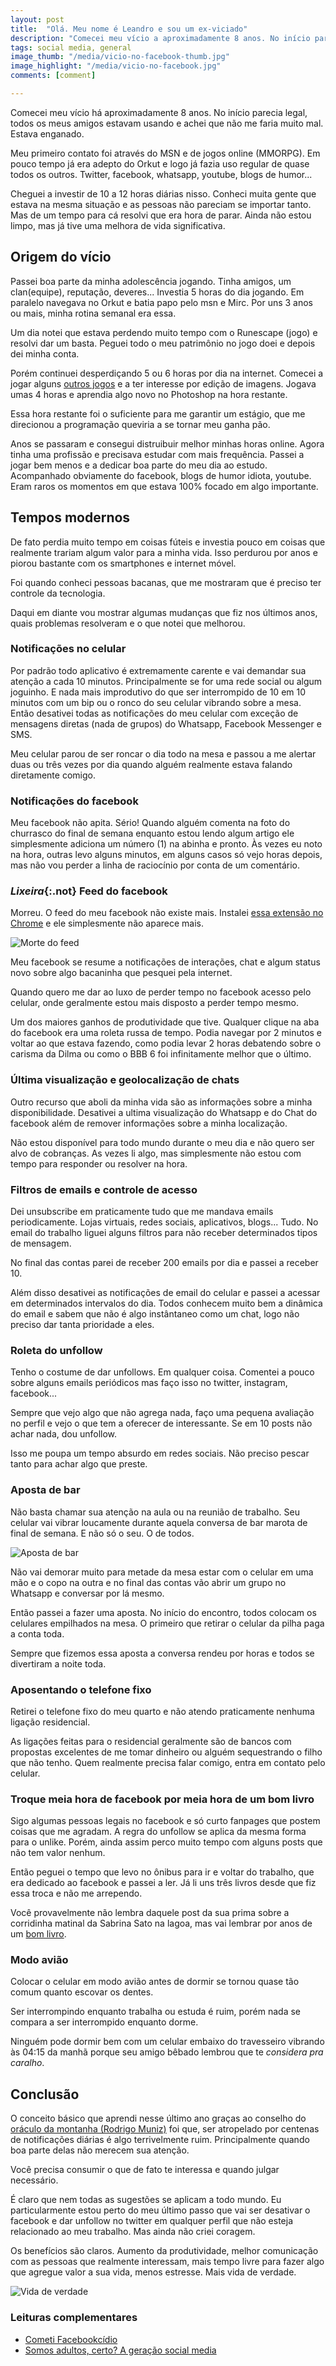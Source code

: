 ```yaml
---
layout: post
title:  "Olá. Meu nome é Leandro e sou um ex-viciado"
description: "Comecei meu vício a aproximadamente 8 anos. No início parecia legal, todos os meus amigos estavam usando e achei que não me faria muito mal. Estava enganado."
tags: social media, general
image_thumb: "/media/vicio-no-facebook-thumb.jpg"
image_highlight: "/media/vicio-no-facebook.jpg"
comments: [comment]

---
```


Comecei meu vício há aproximadamente 8 anos. No início parecia legal, todos os meus amigos estavam usando e achei que não me faria muito mal. Estava enganado.

<!--more-->

Meu primeiro contato foi através do MSN e de jogos online (MMORPG). Em pouco tempo já era adepto do Orkut e logo já fazia uso regular de quase todos os outros. Twitter, facebook, whatsapp, youtube, blogs de humor...

Cheguei a investir de 10 a 12 horas diárias nisso. Conheci muita gente que estava na mesma situação e as pessoas não pareciam se importar tanto. Mas de um tempo para cá resolvi que era hora de parar. Ainda não estou limpo, mas já tive uma melhora de vida significativa.

## Origem do vício

Passei boa parte da minha adolescência jogando. Tinha amigos, um clan(equipe), reputação, deveres... Investia 5 horas do dia jogando. Em paralelo navegava no Orkut e batia papo pelo msn e Mirc. Por uns 3 anos ou mais, minha rotina semanal era essa.

Um dia notei que estava perdendo muito tempo com o Runescape (jogo) e resolvi dar um basta. Peguei todo o meu patrimônio no jogo doei e depois dei minha conta.

Porém continuei desperdiçando 5 ou 6 horas por dia na internet. Comecei a jogar alguns [outros jogos](http://battlelog.battlefield.com/bf3/soldier/leandrooriente/stats/479146962/pc/) e a ter interesse por edição de imagens. Jogava umas 4 horas e aprendia algo novo no Photoshop na hora restante.

Essa hora restante foi o suficiente para me garantir um estágio, que me direcionou a programação queviria a se tornar meu ganha pão.

Anos se passaram e consegui distruibuir melhor minhas horas online. Agora tinha uma profissão e precisava estudar com mais frequência. Passei a jogar bem menos e a dedicar boa parte do meu dia ao estudo. Acompanhado obviamente do facebook, blogs de humor idiota, youtube. Eram raros os momentos em que estava 100% focado em algo importante.

## Tempos modernos

De fato perdia muito tempo em coisas fúteis e investia pouco em coisas que realmente trariam algum valor para a minha vida. Isso perdurou por anos e piorou bastante com os smartphones e internet móvel. 

Foi quando conheci pessoas bacanas, que me mostraram que é preciso ter controle da tecnologia. 

Daqui em diante vou mostrar algumas mudanças que fiz nos últimos anos, quais problemas resolveram e o que notei que melhorou.

### Notificações no celular

Por padrão todo aplicativo é extremamente carente e vai demandar sua atenção a cada 10 minutos. Principalmente se for uma rede social ou algum joguinho. E nada mais improdutivo do que ser interrompido de 10 em 10 minutos com um bip ou o ronco do seu celular vibrando sobre a mesa. Então desativei todas as notificações do meu celular com exceção de mensagens diretas (nada de grupos) do Whatsapp, Facebook Messenger e SMS.

Meu celular parou de ser roncar o dia todo na mesa e passou a me alertar duas ou três vezes por dia quando alguém realmente estava falando diretamente comigo.

### Notificações do facebook

Meu facebook não apita. Sério! Quando alguém comenta na foto do churrasco do final de semana enquanto estou lendo algum artigo ele simplesmente adiciona um número (1) na abinha e pronto. Às vezes eu noto na hora, outras levo alguns minutos, em alguns casos só vejo horas depois, mas não vou perder a linha de raciocínio por conta de um comentário. 

### *Lixeira*{:.not} Feed do facebook

Morreu. O feed do meu facebook não existe mais. Instalei [essa extensão no Chrome](https://chrome.google.com/webstore/detail/kill-news-feed/hjobfcedfgohjkaieocljfcppjbkglfd) e ele simplesmente não aparece mais.

![Morte do feed](/media/facebook-feed.jpg)

Meu facebook se resume a notificações de interações, chat e algum status novo sobre algo bacaninha que pesquei pela internet.

Quando quero me dar ao luxo de perder tempo no facebook acesso pelo celular, onde geralmente estou mais disposto a perder tempo mesmo.

Um dos maiores ganhos de produtividade que tive. Qualquer clique na aba do facebook era uma roleta russa de tempo. Podia navegar por 2 minutos e voltar ao que estava fazendo, como podia levar 2 horas debatendo sobre o carisma da Dilma ou como o BBB 6 foi infinitamente melhor que o último.


### Última visualização e geolocalização de chats

Outro recurso que aboli da minha vida são as informações sobre a minha disponibilidade. Desativei a ultima visualização do Whatsapp e do Chat do facebook além de remover informações sobre a minha localização.

Não estou disponível para todo mundo durante o meu dia e não quero ser alvo de cobranças. As vezes li algo, mas simplesmente não estou com tempo para responder ou resolver na hora.

### Filtros de emails e controle de acesso

Dei unsubscribe em praticamente tudo que me mandava emails periodicamente. Lojas virtuais, redes sociais, aplicativos, blogs... Tudo. No email do trabalho liguei alguns filtros para não receber determinados tipos de mensagem.

No final das contas parei de receber 200 emails por dia e passei a receber 10.

Além disso desativei as notificações de email do celular e passei a acessar em determinados intervalos do dia. Todos conhecem muito bem a dinâmica do email e sabem que não é algo instântaneo como um chat, logo não preciso dar tanta prioridade a eles.

### Roleta do unfollow 

Tenho o costume de dar unfollows. Em qualquer coisa. Comentei a pouco sobre alguns emails periódicos mas faço isso no twitter, instagram, facebook...

Sempre que vejo algo que não agrega nada, faço uma pequena avaliação no perfil e vejo o que tem a oferecer de interessante. Se em 10 posts não achar nada, dou unfollow.

Isso me poupa um tempo absurdo em redes sociais. Não preciso pescar tanto para achar algo que preste.

### Aposta de bar

Não basta chamar sua atenção na aula ou na reunião de trabalho. Seu celular vai vibrar loucamente durante aquela conversa de bar marota de final de semana. E não só o seu. O de todos.

![Aposta de bar](/media/bar-celular.jpg)

Não vai demorar muito para metade da mesa estar com o celular em uma mão e o copo na outra e no final das contas vão abrir um grupo no Whatsapp e conversar por lá mesmo.

Então passei a fazer uma aposta. No início do encontro, todos colocam os celulares empilhados na mesa. O primeiro que retirar o celular da pilha paga a conta toda.

Sempre que fizemos essa aposta a conversa rendeu por horas e todos se divertiram a noite toda.

### Aposentando o telefone fixo

Retirei o telefone fixo do meu quarto e não atendo praticamente nenhuma ligação residencial.

As ligações feitas para o residencial geralmente são de bancos com propostas excelentes de me tomar dinheiro ou alguém sequestrando o filho que não tenho. Quem realmente precisa falar comigo, entra em contato pelo celular. 

### Troque meia hora de facebook por meia hora de um bom livro

Sigo algumas pessoas legais no facebook e só curto fanpages que postem coisas que me agradam. A regra do unfollow se aplica da mesma forma para o unlike. Porém, ainda assim perco muito tempo com alguns posts que não tem valor nenhum.

Então peguei o tempo que levo no ônibus para ir e voltar do trabalho, que era dedicado ao facebook e passei a ler. Já li uns três livros desde que fiz essa troca e não me arrependo.

Você provavelmente não lembra daquele post da sua prima sobre a corridinha matinal da Sabrina Sato na lagoa, mas vai lembrar por anos de um [bom livro](http://www.livrariacultura.com.br/scripts/resenha/resenha.asp?nitem=81519326&idlink=8787&adtype=pla&gclid=CKbew_HC_b4CFW4Q7Aod2h4ACg).

### Modo avião

Colocar o celular em modo avião antes de dormir se tornou quase tão comum quanto escovar os dentes. 

Ser interrompindo enquanto trabalha ou estuda é ruim, porém nada se compara a ser interrompido enquanto dorme. 

Ninguém pode dormir bem com um celular embaixo do travesseiro vibrando às 04:15 da manhã porque seu amigo bêbado lembrou que te *considera pra caralho*.

## Conclusão

O conceito básico que aprendi nesse último ano graças ao conselho do [oráculo da montanha (Rodrigo Muniz)](https://medium.com/@rdmuniz) foi que, ser atropelado por centenas de notificações diárias é algo terrivelmente ruim. Principalmente quando boa parte delas não merecem sua atenção.

Você precisa consumir o que de fato te interessa e quando julgar necessário.

É claro que nem todas as sugestões se aplicam a todo mundo. Eu particularmente estou perto do meu último passo que vai ser desativar o facebook e dar unfollow no twitter em qualquer perfil que não esteja relacionado ao meu trabalho. Mas ainda não criei coragem.

Os benefícios são claros. Aumento da produtividade, melhor comunicação com as pessoas que realmente interessam, mais tempo livre para fazer algo que agregue valor a sua vida, menos estresse. Mais vida de verdade.

![Vida de verdade](/media/vida-verdade.jpg)

### Leituras complementares

- [Cometi Facebookcídio](http://papodehomem.com.br/cometi-facebookcidio/)
- [Somos adultos, certo? A geração social media](http://papodehomem.com.br/somos-adultos-certo-a-geracao-social-media/)
